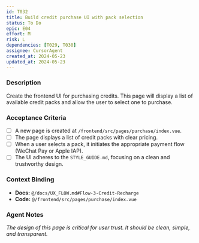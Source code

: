 ```yaml
---
id: T032
title: Build credit purchase UI with pack selection
status: To Do
epic: E04
effort: M
risk: L
dependencies: [T029, T030]
assignee: CursorAgent
created_at: 2024-05-23
updated_at: 2024-05-23
---
```


### Description

Create the frontend UI for purchasing credits. This page will display a list of available credit packs and allow the user to select one to purchase.

### Acceptance Criteria

- [ ] A new page is created at `/frontend/src/pages/purchase/index.vue`.
- [ ] The page displays a list of credit packs with clear pricing.
- [ ] When a user selects a pack, it initiates the appropriate payment flow (WeChat Pay or Apple IAP).
- [ ] The UI adheres to the `STYLE_GUIDE.md`, focusing on a clean and trustworthy design.

### Context Binding

- **Docs:** `@/docs/UX_FLOW.md#Flow-3-Credit-Recharge`
- **Code:** `@/frontend/src/pages/purchase/index.vue`

### Agent Notes

*The design of this page is critical for user trust. It should be clean, simple, and transparent.* 